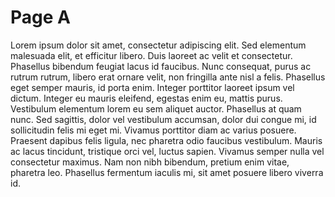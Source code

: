 # Page A

Lorem ipsum dolor sit amet, consectetur adipiscing elit. Sed elementum malesuada elit, et efficitur libero. Duis laoreet ac velit et consectetur. Phasellus bibendum feugiat lacus id faucibus. Nunc consequat, purus ac rutrum rutrum, libero erat ornare velit, non fringilla ante nisl a felis. Phasellus eget semper mauris, id porta enim. Integer porttitor laoreet ipsum vel dictum. Integer eu mauris eleifend, egestas enim eu, mattis purus. Vestibulum elementum lorem eu sem aliquet auctor. Phasellus at quam nunc. Sed sagittis, dolor vel vestibulum accumsan, dolor dui congue mi, id sollicitudin felis mi eget mi. Vivamus porttitor diam ac varius posuere. Praesent dapibus felis ligula, nec pharetra odio faucibus vestibulum. Mauris ac lacus tincidunt, tristique orci vel, luctus sapien. Vivamus semper nulla vel consectetur maximus. Nam non nibh bibendum, pretium enim vitae, pharetra leo. Phasellus fermentum iaculis mi, sit amet posuere libero viverra id.
